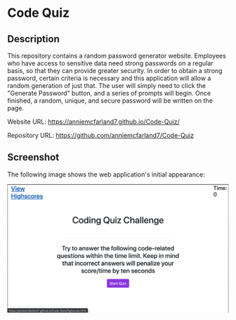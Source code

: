 # Code Quiz

## Description 

This repository contains a random password generator website. Employees who have access to sensitive data need strong passwords on a regular basis, so that they can provide greater security. In order to obtain a strong password, certain criteria is necessary and this application will allow a random generation of just that. The user will simply need to click the "Generate Password" button, and a series of prompts will begin. Once finished, a random, unique, and secure password will be written on the page.

Website URL: https://anniemcfarland7.github.io/Code-Quiz/

Repository URL: https://github.com/anniemcfarland7/Code-Quiz

## Screenshot 

The following image shows the web application's initial appearance:

![Web Screenshot](./assets/screenshot.png)



